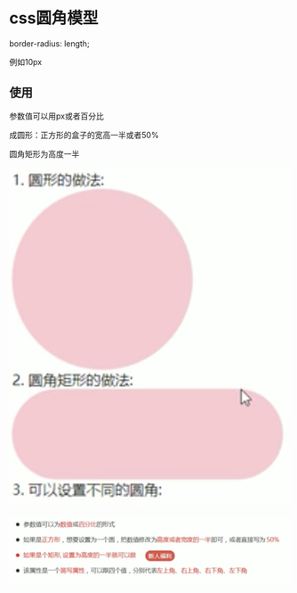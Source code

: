 # css圆角模型

border-radius: length;

例如10px

## 使用

参数值可以用px或者百分比

成圆形：正方形的盒子的宽高一半或者50%

圆角矩形为高度一半

![avatar](1.png)

![avatar](2.png)